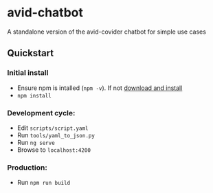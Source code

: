 # avid-chatbot

A standalone version of the avid-covider chatbot for simple use cases

## Quickstart
### Initial install
- Ensure npm is intalled (`npm -v`). If not [download and install](https://nodejs.org/en/)
- `npm install`

### Development cycle:

- Edit `scripts/script.yaml`
- Run `tools/yaml_to_json.py`
- Run `ng serve` 
- Browse to `localhost:4200`

### Production:

- Run `npm run build`